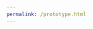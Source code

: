 ```yaml
---
permalink: /prototype.html
---
```

<html lang="en">

<head>
    <meta charset="UTF-8">
    <meta name="viewport" content="width=device-width, initial-scale=1.0">
    <title>Laser Safety</title>
    <!-- Link to the CSS file -->
    <link rel="stylesheet" href="styles.css">
    <!-- Include slider styles -->
    <style>
        .slider-container {
            display: inline-block;
            position: relative;
            width: 60px;
            height: 34px;
        }

        .slider-checkbox {
            display: none;
        }

        .slider {
            position: absolute;
            cursor: pointer;
            top: 0;
            left: 0;
            right: 0;
            bottom: 0;
            background-color: #ccc;
            border-radius: 34px;
            transition: .4s;
        }

        .slider:before {
            position: absolute;
            content: "";
            height: 26px;
            width: 26px;
            left: 4px;
            bottom: 4px;
            background-color: white;
            border-radius: 50%;
            transition: .4s;
        }

        .slider-checkbox:checked+.slider {
            background-color: #2196F3;
        }

        .slider-checkbox:checked+.slider:before {
            transform: translateX(26px);
        }
    </style>
</head>

<body>
    <header>
        Werteeingabe:
        <div class="header-trapezoid"></div>
    </header>
    <section>
        <nav>
            <ul>
                <li><a href="#">Expositionsdauer</a></li>
                <li><a href="#">Wellenlaenge</a></li>
                <li><a href="#">&#945;</a></li>
            </ul>
        </nav>
        <form id="myForm">
            <section id="Expositionsdauer">
                <article>
                    <h1>Expositionsdauer (x&sdot;10<sup>-y</sup>)</h1>
                    <p>Enter expositionsdauer in the format xE-y:
                        <br><b>t</b> = <input type="text" id="expositionsdauer_x"> &sdot;10<sup><bold>-</bold></sup> <input type="number" id="expositionsdauer_y">in <b>s</b></p>
                </article>
                <article id="Wellenlaenge">
                    <h1>Wellenlaenge</h1>
                    <p>Eingabe expositionsdauer (dieser text ist ueberfluessig, spaeter wird er entfernt!
                        <br><b>&lambda;</b> = <input type="text" id="wellenlaenge"> in <b>nm</b></p>
                </article>
                <article id="Alpha">
                    <h1>&#945;</h1>
                    <p>placeholdertext
                        <br><b>&#945;</b> = <input type="text" id="alpha"> in <b>mrad</b></p>
                </article>
            </section>
        </form>
    </section>
    <footer>
        <p><input type="submit" value="Ausrechnen" onclick="calculate()"><input type="reset" value="Zur&uuml;cksetzen"></p>
        <p id="result"></p>
        <div class="settings-btn" id="settingsBtn">
            <img src="IMG_0217.png" alt="Settings" class="rotate-settings">
        </div>
        <div class="menu" id="menu">
            <p><h1>Settings</h1></p>
            <p><h2>Theme</h2>
                <br>Light
                <!-- Include slider -->
                <label class="slider-container">
                    <input type="checkbox" class="slider-checkbox">
                    <span class="slider"></span>
                </label>
                <br>Dark
            </p>
        </div>
    </footer>
    <!-- JavaScript file links -->
    <!-- Link to the JavaScript file for calculations -->
    <script src="calculator.js"></script>
    <!-- Link to the JavaScript file for menu transitions -->
    <script src="protologic.js"></script>

</body>

</html>
